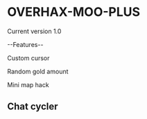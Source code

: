 # OVERHAX-MOO-PLUS
Current version 1.0

--Features--

Custom cursor

Random gold amount

Mini map hack

Chat cycler
-----------

